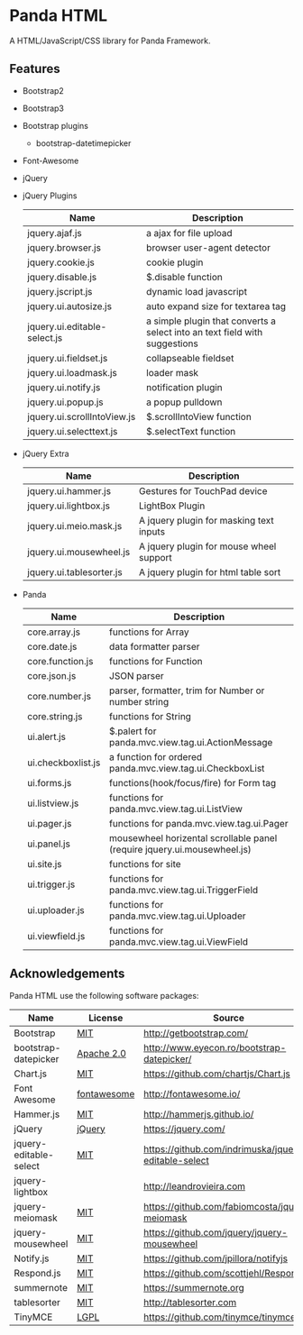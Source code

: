 Panda HTML
===========

A HTML/JavaScript/CSS library for Panda Framework.


Features
----------

 - Bootstrap2
 - Bootstrap3
 - Bootstrap plugins
   - bootstrap-datetimepicker

 - Font-Awesome
 - jQuery
 - jQuery Plugins

   | Name                         | Description                         |
   |------------------------------|-------------------------------------|
   | jquery.ajaf.js               | a ajax for file upload              |
   | jquery.browser.js            | browser user-agent detector         |
   | jquery.cookie.js             | cookie plugin                       |
   | jquery.disable.js            | $.disable function                  |
   | jquery.jscript.js            | dynamic load javascript             |
   | jquery.ui.autosize.js        | auto expand size for textarea tag   |
   | jquery.ui.editable-select.js | a simple plugin that converts a select into an text field with suggestions |
   | jquery.ui.fieldset.js        | collapseable fieldset               |
   | jquery.ui.loadmask.js        | loader mask                         |
   | jquery.ui.notify.js          | notification plugin                 |
   | jquery.ui.popup.js           | a popup pulldown                    |
   | jquery.ui.scrollIntoView.js  | $.scrollIntoView function           |
   | jquery.ui.selecttext.js      | $.selectText function               |

 - jQuery Extra

   | Name                     | Description                              |
   |--------------------------|------------------------------------------|
   | jquery.ui.hammer.js      | Gestures for TouchPad device             |
   | jquery.ui.lightbox.js    | LightBox Plugin                          |
   | jquery.ui.meio.mask.js   | A jquery plugin for masking text inputs  |
   | jquery.ui.mousewheel.js  | A jquery plugin for mouse wheel support  |
   | jquery.ui.tablesorter.js | A jquery plugin for html table sort      |

 - Panda

   | Name                     | Description                                                              |
   |--------------------------|--------------------------------------------------------------------------|
   | core.array.js            | functions for Array                                                      |
   | core.date.js             | data formatter parser                                                    |
   | core.function.js         | functions for Function                                                   |
   | core.json.js             | JSON parser                                                              |
   | core.number.js           | parser, formatter, trim for Number or number string                      |
   | core.string.js           | functions for String                                                     |
   | ui.alert.js              | $.palert for panda.mvc.view.tag.ui.ActionMessage                         |
   | ui.checkboxlist.js       | a function for ordered panda.mvc.view.tag.ui.CheckboxList                |
   | ui.forms.js              | functions(hook/focus/fire) for Form tag                                  |
   | ui.listview.js           | functions for panda.mvc.view.tag.ui.ListView                             |
   | ui.pager.js              | functions for panda.mvc.view.tag.ui.Pager                                |
   | ui.panel.js              | mousewheel horizental scrollable panel (require jquery.ui.mousewheel.js) |
   | ui.site.js               | functions for site                                                       |
   | ui.trigger.js            | functions for panda.mvc.view.tag.ui.TriggerField                         |
   | ui.uploader.js           | functions for panda.mvc.view.tag.ui.Uploader                             |
   | ui.viewfield.js          | functions for panda.mvc.view.tag.ui.ViewField                            |



Acknowledgements
----------------

Panda HTML use the following software packages:

| Name                    | License                                                       | Source                                                 |
|-------------------------|---------------------------------------------------------------|--------------------------------------------------------|
| Bootstrap               | [MIT](https://opensource.org/licenses/MIT)                    | http://getbootstrap.com/                               |
| bootstrap-datepicker    | [Apache 2.0](http://www.apache.org/licenses/LICENSE-2.0)      | http://www.eyecon.ro/bootstrap-datepicker/             |
| Chart.js                | [MIT](https://opensource.org/licenses/MIT)                    | https://github.com/chartjs/Chart.js                    |
| Font Awesome            | [fontawesome](http://fontawesome.io/license/)                 | http://fontawesome.io/                                 |
| Hammer.js               | [MIT](https://opensource.org/licenses/MIT)                    | http://hammerjs.github.io/                             |
| jQuery                  | [jQuery](https://jquery.org/license/)                         | https://jquery.com/                                    |
| jquery-editable-select  | [MIT](https://opensource.org/licenses/MIT)                    | https://github.com/indrimuska/jquery-editable-select   |
| jquery-lightbox         |                                                               | http://leandrovieira.com                               |
| jquery-meiomask         | [MIT](https://opensource.org/licenses/MIT)                    | https://github.com/fabiomcosta/jquery-meiomask         |
| jquery-mousewheel       | [MIT](https://opensource.org/licenses/MIT)                    | https://github.com/jquery/jquery-mousewheel            |
| Notify.js               | [MIT](https://opensource.org/licenses/MIT)                    | https://github.com/jpillora/notifyjs                   |
| Respond.js              | [MIT](https://opensource.org/licenses/MIT)                    | https://github.com/scottjehl/Respond                   |
| summernote              | [MIT](https://opensource.org/licenses/MIT)                    | https://summernote.org                                 |
| tablesorter             | [MIT](https://opensource.org/licenses/MIT)                    | http://tablesorter.com                                 |
| TinyMCE                 | [LGPL](http://www.gnu.org/licenses/lgpl.html)                 | https://github.com/tinymce/tinymce                     |

